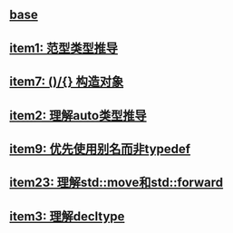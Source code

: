 ## [base](./base/README.md)

## [item1: 范型类型推导](./item1/README.md)

## [item7: ()/{} 构造对象](./item7/README.md)

## [item2: 理解auto类型推导](./item2/README.md)

## [item9: 优先使用别名而非typedef](./item9/README.md)

## [item23: 理解std::move和std::forward](./item23/README.md)

## [item3: 理解decltype](./item23/README.md)
